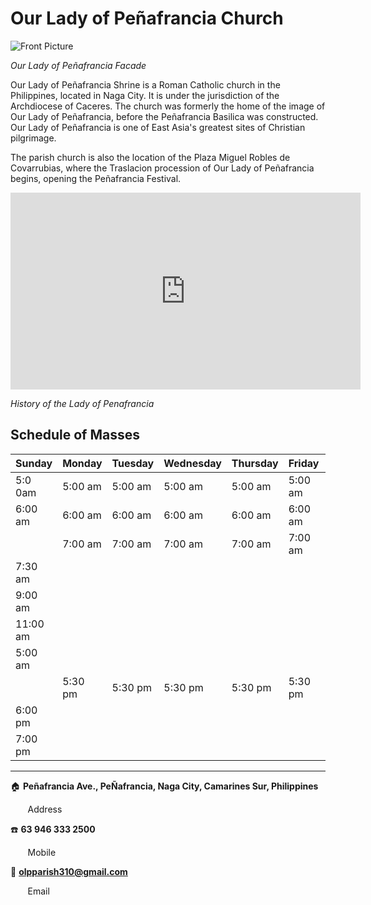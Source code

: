 # Our Lady of Peñafrancia Church

![Front Picture](https://upload.wikimedia.org/wikipedia/commons/thumb/0/0e/Penafrancia_Shrine%2C_Naga_City.jpg/330px-Penafrancia_Shrine%2C_Naga_City.jpg "Logo")

*Our Lady of Peñafrancia Facade*

Our Lady of Peñafrancia Shrine is a Roman Catholic church in the Philippines, located in Naga City. It is under the jurisdiction of the Archdiocese of Caceres. The church was formerly the home of the image of Our Lady of Peñafrancia, before the Peñafrancia Basilica was constructed. Our Lady of Peñafrancia is one of East Asia's greatest sites of Christian pilgrimage.

The parish church is also the location of the Plaza Miguel Robles de Covarrubias, where the Traslacion procession of Our Lady of Peñafrancia begins, opening the Peñafrancia Festival.

<iframe width="560" height="315" src="https://www.youtube.com/embed/2vcnN4rPsM4?si=KIhOkItm-cZMQt8o" title="YouTube video player" frameborder="0" allow="accelerometer; autoplay; clipboard-write; encrypted-media; gyroscope; picture-in-picture; web-share" allowfullscreen></iframe>

*History of the Lady of Penafrancia*

## Schedule of Masses

| Sunday | Monday | Tuesday | Wednesday | Thursday | Friday | Saturday |
|--------|--------|---------|-----------|----------|--------|----------|
| 5:0 0am | 5:00 am | 5:00 am | 5:00 am | 5:00 am | 5:00 am | 5:00 am |
| 6:00 am | 6:00 am | 6:00 am | 6:00 am | 6:00 am | 6:00 am | 6:00 am |
| | 7:00 am | 7:00 am | 7:00 am | 7:00 am | 7:00 am | 7:00 am |
| 7:30 am | | | | | | |
| 9:00 am | | | | | | |
| 11:00 am | | | | | | |
| 5:00 am | | | | | | |
| | 5:30 pm | 5:30 pm | 5:30 pm | 5:30 pm | 5:30 pm | 5:30 pm |
| 6:00 pm | | | | | | |
| 7:00 pm | | | | | | |

----

🏠 **Peñafrancia Ave., PeÑafrancia, Naga City, Camarines Sur, Philippines**

&nbsp; &nbsp; &nbsp; &nbsp;Address

☎️ **63 946 333 2500**

&nbsp; &nbsp; &nbsp; &nbsp;Mobile

📧 **olpparish310@gmail.com**

&nbsp; &nbsp; &nbsp; &nbsp;Email
